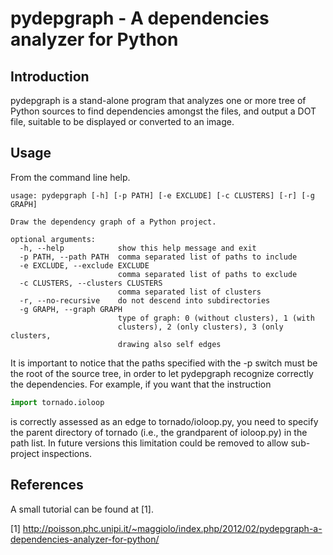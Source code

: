 pydepgraph - A dependencies analyzer for Python
===============================================


Introduction
------------

pydepgraph is a stand-alone program that analyzes one or more tree of
Python sources to find dependencies amongst the files, and output a
DOT file, suitable to be displayed or converted to an image.


Usage
-----

From the command line help.

```
usage: pydepgraph [-h] [-p PATH] [-e EXCLUDE] [-c CLUSTERS] [-r] [-g GRAPH]

Draw the dependency graph of a Python project.

optional arguments:
  -h, --help            show this help message and exit
  -p PATH, --path PATH  comma separated list of paths to include
  -e EXCLUDE, --exclude EXCLUDE
                        comma separated list of paths to exclude
  -c CLUSTERS, --clusters CLUSTERS
                        comma separated list of clusters
  -r, --no-recursive    do not descend into subdirectories
  -g GRAPH, --graph GRAPH
                        type of graph: 0 (without clusters), 1 (with
                        clusters), 2 (only clusters), 3 (only clusters,
                        drawing also self edges
```

It is important to notice that the paths specified with the -p switch
must be the root of the source tree, in order to let pydepgraph
recognize correctly the dependencies. For example, if you want that
the instruction

```python
import tornado.ioloop
```

is correctly assessed as an edge to tornado/ioloop.py, you need to
specify the parent directory of tornado (i.e., the grandparent of
ioloop.py) in the path list. In future versions this limitation could
be removed to allow sub-project inspections.


References
----------

A small tutorial can be found at [1].

[1] http://poisson.phc.unipi.it/~maggiolo/index.php/2012/02/pydepgraph-a-dependencies-analyzer-for-python/
